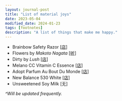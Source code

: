 ```yaml
---
layout: journal-post
title: "List of material joys"
date: 2023-05-04
modified_date: 2024-01-23
tags: [footnotes]
description: "A list of things that make me happy."
---
```


- Brainbow Safety Razor [[店](https://www.aliexpress.com/item/1005001274311713.html)]
- Flowers by _Makoto Nagata_ [[听](https://open.spotify.com/track/7f69rFN3ec1Qd6bqqgF2qo)]
- Dirty by _Lush_ [[店](https://lushsg.com/products/dirty-6)]
- Melano CC Vitamin C Essence [[店](https://www.guardian.com.sg/melano-cc-intensive-anti-spot-essence-20ml/p/605673?lang=en)]
- Adopt Parfum Au Bout Du Monde [[店](https://www.adopt.com/fr/au-bout-du-monde-eau-de-parfum.html)]
- New Balance 530 White [[店]](https://www.newbalance.com.sg/men/shoes/MR530-32265.html)
- Unsweetened Soy Milk [无]

_^Will be updated frequently._
